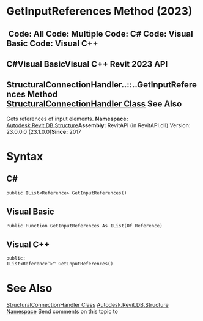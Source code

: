# GetInputReferences Method (2023)

﻿
 Code: All Code: Multiple Code: C# Code: Visual Basic Code: Visual C++   
---  
C#Visual BasicVisual C++
Revit 2023 API  
---  
StructuralConnectionHandler..::..GetInputReferences Method   
[StructuralConnectionHandler Class](78653026-36f1-6ab3-f2c0-728692c99b3c.md "StructuralConnectionHandler Class") See Also  
---  
Gets references of input elements. 
**Namespace:** [Autodesk.Revit.DB.Structure](d586b341-f687-9d90-e96d-255806b7d4fc.md "Autodesk.Revit.DB.Structure Namespace")**Assembly:** RevitAPI (in RevitAPI.dll) Version: 23.0.0.0 (23.1.0.0)**Since:** 2017 
# Syntax
C#  
---  
```text
public IList<Reference> GetInputReferences()
```
  
Visual Basic  
---  
```text
Public Function GetInputReferences As IList(Of Reference)
```
  
Visual C++  
---  
```text
public:
IList<Reference^>^ GetInputReferences()
```
  
# See Also
[StructuralConnectionHandler Class](78653026-36f1-6ab3-f2c0-728692c99b3c.md "StructuralConnectionHandler Class")
[Autodesk.Revit.DB.Structure Namespace](d586b341-f687-9d90-e96d-255806b7d4fc.md "Autodesk.Revit.DB.Structure Namespace")
Send comments on this topic to 